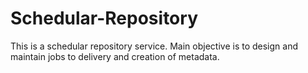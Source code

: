 # Schedular-Repository
This is a schedular repository service. Main objective is to design and maintain jobs to delivery and creation of metadata.
